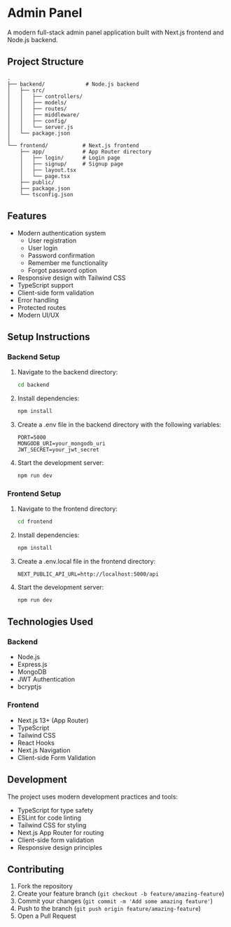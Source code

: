 # Admin Panel

A modern full-stack admin panel application built with Next.js frontend and Node.js backend.

## Project Structure

```
.
├── backend/             # Node.js backend
│   ├── src/
│   │   ├── controllers/
│   │   ├── models/
│   │   ├── routes/
│   │   ├── middleware/
│   │   ├── config/
│   │   └── server.js
│   └── package.json
│
└── frontend/           # Next.js frontend
    ├── app/            # App Router directory
    │   ├── login/      # Login page
    │   ├── signup/     # Signup page
    │   ├── layout.tsx
    │   └── page.tsx
    ├── public/
    ├── package.json
    └── tsconfig.json
```

## Features

- Modern authentication system
  - User registration
  - User login
  - Password confirmation
  - Remember me functionality
  - Forgot password option
- Responsive design with Tailwind CSS
- TypeScript support
- Client-side form validation
- Error handling
- Protected routes
- Modern UI/UX

## Setup Instructions

### Backend Setup

1. Navigate to the backend directory:
   ```bash
   cd backend
   ```

2. Install dependencies:
   ```bash
   npm install
   ```

3. Create a .env file in the backend directory with the following variables:
   ```
   PORT=5000
   MONGODB_URI=your_mongodb_uri
   JWT_SECRET=your_jwt_secret
   ```

4. Start the development server:
   ```bash
   npm run dev
   ```

### Frontend Setup

1. Navigate to the frontend directory:
   ```bash
   cd frontend
   ```

2. Install dependencies:
   ```bash
   npm install
   ```

3. Create a .env.local file in the frontend directory:
   ```
   NEXT_PUBLIC_API_URL=http://localhost:5000/api
   ```

4. Start the development server:
   ```bash
   npm run dev
   ```

## Technologies Used

### Backend
- Node.js
- Express.js
- MongoDB
- JWT Authentication
- bcryptjs

### Frontend
- Next.js 13+ (App Router)
- TypeScript
- Tailwind CSS
- React Hooks
- Next.js Navigation
- Client-side Form Validation

## Development

The project uses modern development practices and tools:

- TypeScript for type safety
- ESLint for code linting
- Tailwind CSS for styling
- Next.js App Router for routing
- Client-side form validation
- Responsive design principles

## Contributing

1. Fork the repository
2. Create your feature branch (`git checkout -b feature/amazing-feature`)
3. Commit your changes (`git commit -m 'Add some amazing feature'`)
4. Push to the branch (`git push origin feature/amazing-feature`)
5. Open a Pull Request 